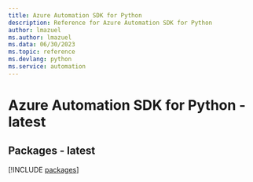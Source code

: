 ```yaml
---
title: Azure Automation SDK for Python
description: Reference for Azure Automation SDK for Python
author: lmazuel
ms.author: lmazuel
ms.data: 06/30/2023
ms.topic: reference
ms.devlang: python
ms.service: automation
---
```

# Azure Automation SDK for Python - latest
## Packages - latest
[!INCLUDE [packages](automation-index.md)]